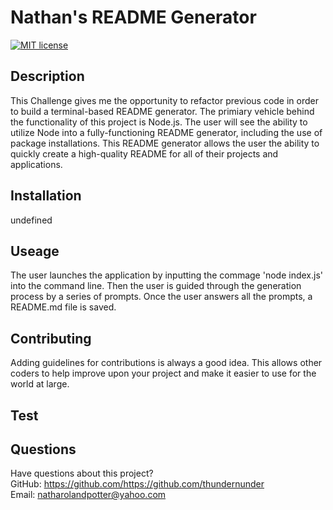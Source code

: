 # Nathan's README Generator

  [![MIT license](https://img.shields.io/badge/License-MIT-blue.svg)](undefined)

  ## Description 
  This Challenge gives me the opportunity to refactor previous code in order to build a terminal-based README generator. The primiary vehicle behind the functionality of this project is Node.js. The user will see the ability to utilize Node into a fully-functioning README generator, including the use of package installations. This README generator allows the user the ability to quickly create a high-quality README for all of their projects and applications.

  ## Installation 
  undefined

  ## Useage
  The user launches the application by inputting the commage 'node index.js' into the command line. Then the user is guided through the generation process by a series of prompts. Once the user answers all the prompts, a README.md file is saved.

  ## Contributing
  Adding guidelines for contributions is always a good idea. This allows other coders to help improve upon your project and make it easier to use for the world at large. 

  ## Test
  

  ## Questions
  Have questions about this project?  
  GitHub: https://github.com/https://github.com/thundernunder  
  Email: natharolandpotter@yahoo.com

